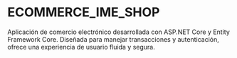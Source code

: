 # ECOMMERCE_IME_SHOP
Aplicación de comercio electrónico desarrollada con ASP.NET Core y Entity Framework Core. Diseñada para manejar transacciones y autenticación, ofrece una experiencia de usuario fluida y segura.
